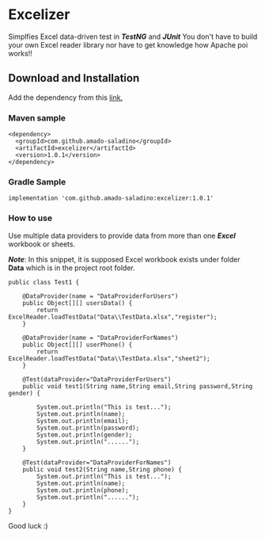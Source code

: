 # Excelizer
Simplfies Excel data-driven test in ***TestNG*** and ***JUnit***
You don't have to build your own Excel reader library nor have to get knowledge how Apache poi works!!

## Download and Installation
Add the dependency from this [link.
](https://mvnrepository.com/artifact/com.github.amado-saladino/excelizer/1.0.1)

### Maven sample
```
<dependency>
  <groupId>com.github.amado-saladino</groupId>
  <artifactId>excelizer</artifactId>
  <version>1.0.1</version>
</dependency>
```
### Gradle Sample
```
implementation 'com.github.amado-saladino:excelizer:1.0.1'
```
### How to use

Use multiple data providers to provide data from more than one ***Excel*** workbook or sheets. 

***Note***:  In this snippet, it is supposed Excel workbook exists under folder **Data** which is in the project root folder.

```
public class Test1 {
	
	@DataProvider(name = "DataProviderForUsers")
	public Object[][] usersData() {		
		return ExcelReader.loadTestData("Data\\TestData.xlsx","register");
	}
	
	@DataProvider(name = "DataProviderForNames")
	public Object[][] userPhone() {
		return ExcelReader.loadTestData("Data\\TestData.xlsx","sheet2");
	}
	
	@Test(dataProvider="DataProviderForUsers")
	public void test1(String name,String email,String password,String gender) {
		
		System.out.println("This is test...");
		System.out.println(name);
		System.out.println(email);
		System.out.println(password);
		System.out.println(gender);
		System.out.println("......");
	}
	
	@Test(dataProvider="DataProviderForNames")
	public void test2(String name,String phone) {		
		System.out.println("This is test...");
		System.out.println(name);
		System.out.println(phone);
		System.out.println("......");
	}
}
```
Good luck :)
